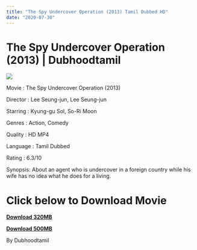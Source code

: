 ```yaml
---
title: "The Spy Undercover Operation (2013) Tamil Dubbed HD"
date: "2020-07-30"
---
```


# The Spy Undercover Operation (2013) | Dubhoodtamil

[![](https://1.bp.blogspot.com/-yGpwxe2_4_4/XyKhpPAwHKI/AAAAAAAABzk/WzwN_YbxUoIg3YDRYjCpNXvTHw_V8ptJwCNcBGAsYHQ/w351-h500/9b79f91ec24b4592b15eada199dffb4d.jpg)](https://1.bp.blogspot.com/-yGpwxe2_4_4/XyKhpPAwHKI/AAAAAAAABzk/WzwN_YbxUoIg3YDRYjCpNXvTHw_V8ptJwCNcBGAsYHQ/s1459/9b79f91ec24b4592b15eada199dffb4d.jpg)

Movie : The Spy Undercover Operation (2013)

Director : Lee Seung-jun, Lee Seung-jun

Starring : Kyung-gu Sol, So-Ri Moon

Genres : Action, Comedy

Quality : HD MP4

Language : Tamil Dubbed

Rating : 6.3/10

Synopsis: About an agent who is undercover in a foreign country while his wife has no idea what he does for a living.

# Click below to Download Movie

  

**[Download 320MB](#)**

**[Download 500MB](#)**

By Dubhoodtamil
